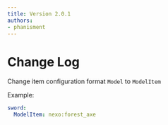 ```yaml
---
title: Version 2.0.1
authors:
- phanisment
---
```


# Change Log

Change item configuration format `Model` to `ModelItem`

Example:
```yaml
sword:
  ModelItem: nexo:forest_axe
```